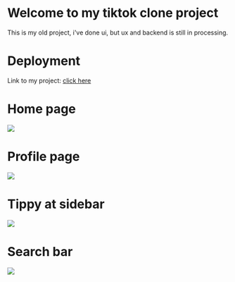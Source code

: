 # Welcome to my tiktok clone project
This is my old project, i've done ui, but ux and backend is still in processing.

# Deployment
Link to my project: [click here](tiktok-app-baotran.netlify.app)

# Home page
<img src="https://res.cloudinary.com/boyplunger128/image/upload/v1695799677/tiktok_tzswds.png"/>

# Profile page
<img src="https://res.cloudinary.com/boyplunger128/image/upload/v1695799678/tiktok4_a78yfm.png"/>

# Tippy at sidebar
<img src="https://res.cloudinary.com/boyplunger128/image/upload/v1695799678/tiktok2_ucmprr.png"/>

# Search bar
<img src="https://res.cloudinary.com/boyplunger128/image/upload/v1695799678/tiktok3_uxdqrj.png"/>
